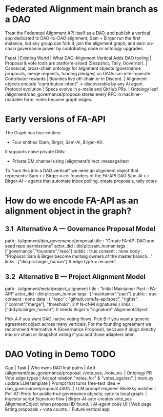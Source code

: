# Federated Alignment main branch as a DAO
Treat the Federated Alignment API itself as a DAO, and publish a vertical app dedicated to DAO-to-DAO alignment; Sam + Birger run the first instance, but any group can fork it, join the alignment graph, and earn on-chain governance power by contributing code or ontology upgrades.

Facet | Existing World | What DAO-Alignment Vertical Adds
DAO tooling | Proposal & vote tools are platform-siloed (Snapshot, Tally, Governor). | Canonical, cross-chain ontology for alignment objects (governance proposals, merge requests, funding pledges) so DAOs can inter-operate.
Contributor rewards | Bounties live off-chain or in Discord. | Alignment objects encode “contribution intent” → discoverable by any AI agent.
Protocol evolution | Specs evolve in e-mails and GitHub PRs. | Ontology leaf /alignment/dao_governance/proposal stores every RFC in machine-readable form; votes become graph edges.


# Early versions of FA-API 
The Graph has four entities:
- Four entities (Sam, Birger, Sam-AI, Birger-AI).

It supports naive private DMs:
- Private DM channel using /alignment/direct_message/text

To “turn this into a DAO vertical” we need an alignment object that represents:
Sam ↔ Birger      = co-founders of the FA-API DAO
Sam-AI ↔ Birger-AI = agents that automate inbox polling, create proposals, tally votes

# How do we encode FA-API as an alignment object in the graph?

## 3.1 Alternative A — Governance Proposal Model
path        : /alignment/dao_governance/proposal
title       : "Create FA-API DAO and seed repo permissions"
actor_did   : did:plc:sam_human
tags        : ["governance","founders","repo"]
public      : true
consent     : none
body        : "Proposal: Sam & Birger become multisig owners of the master branch…"
links       : ["did:plc:birger_human"]      # edge type = recipient

## 3.2 Alternative B — Project Alignment Model
path        : /alignment/meta/project_alignment
title       : "Initial Maintainer Pact – FA-API"
actor_did   : did:plc:sam_human
tags        : ["maintainer","pact"]
public      : true
consent     : none
data        : {
  "repo"  : "github.com/fa-api/spec",
  "rights": ["commit","merge"],
  "threshold": 2              # N-of-M signatures
}
links       : ["did:plc:birger_human"]       # needs Birger's "signature" AlignmentObject

Pick A if you want DAO-native voting flows.
Pick B if you want a generic agreement object across many verticals.
For the founding agreement we recommend Alternative A (Governance Proposal), because it plugs directly into on-chain or Snapshot voting if you add those adapters later.


# DAO Voting in Demo TODO
Gap | Task | Who owns
DAO leaf paths | Add /alignment/dao_governance/proposal, /vote_yes, /vote_no. | Ontology PR
Vote edge types | Accept relation:"votes_for" & "votes_against". | main.py update
LLM template | Prompt that turns free-text idea → dao_governance/proposal JSON. | LLM prompt engineer
BlueSky watcher | Poll AT-Proto for public:true governance objects; sync to local graph. | Ingestor script
Signature flow | Birger-AI auto-creates vote_yes AlignmentObject when proposal ID found. | AI-agent code
UI | Web page listing proposals + vote counts. | Future vertical app